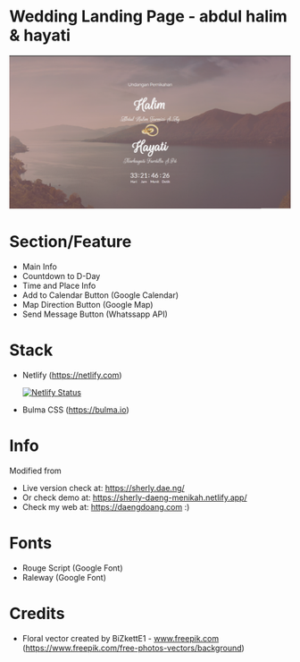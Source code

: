 # Wedding Landing Page - abdul halim & hayati 

![Thumbnail](/image/halim-hayati.png)


# Section/Feature
- Main Info
- Countdown to D-Day
- Time and Place Info
- Add to Calendar Button (Google Calendar)
- Map Direction Button (Google Map)
- Send Message Button (Whatssapp API)

# Stack
- Netlify (https://netlify.com)

     [![Netlify Status](https://api.netlify.com/api/v1/badges/2b185197-f76c-46e4-a0ab-0fe5c2ff8dc1/deploy-status)](https://app.netlify.com/sites/sherly-daeng-menikah/deploys)

- Bulma CSS (https://bulma.io)

# Info
Modified from 
- Live version check at: https://sherly.dae.ng/
- Or check demo at: https://sherly-daeng-menikah.netlify.app/
- Check my web at: https://daengdoang.com :)

# Fonts
- Rouge Script (Google Font)
- Raleway (Google Font)


# Credits

- Floral vector created by BiZkettE1 - www.freepik.com (https://www.freepik.com/free-photos-vectors/background)

